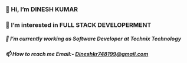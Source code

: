 ### 👋 Hi, I’m DINESH KUMAR
### 👀 I’m interested in FULL STACK DEVELOPERMENT
##### 🌱 I’m currently working as Software Developer at Technix Technology
##### 📫 How to reach me Email:- Dineshkr748199@gmail.com
